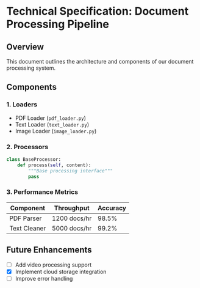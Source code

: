 # Technical Specification: Document Processing Pipeline

## Overview
This document outlines the architecture and components of our document processing system.

## Components

### 1. Loaders
- PDF Loader (`pdf_loader.py`)
- Text Loader (`text_loader.py`)
- Image Loader (`image_loader.py`)

### 2. Processors
```python
class BaseProcessor:
    def process(self, content):
        """Base processing interface"""
        pass
```

### 3. Performance Metrics
| Component      | Throughput | Accuracy |
|---------------|------------|----------|
| PDF Parser    | 1200 docs/hr | 98.5%    |
| Text Cleaner  | 5000 docs/hr | 99.2%    |

## Future Enhancements
- [ ] Add video processing support
- [x] Implement cloud storage integration
- [ ] Improve error handling
